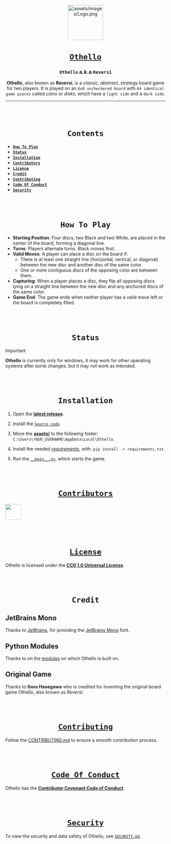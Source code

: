<div align="center">

[<img src="https://github.com/a-tesseract/Othello/blob/main/assets/icons/Logo.png" alt="assets/images/Logo.png" width=110>](https://github.com/a-tesseract/Othello "Othello on GitHub")

# [**`Othello`**](https://github.com/a-tesseract/Othello "Othello on GitHub")

### **`Othello` a.k.a `Reversi`**
**Othello**, also known as **Reversi**, is a _classic_, _abstract_, _strategy_ board game for two players.
It is played on an `8x8 uncheckered board` with `64 identical game pieces` called _coins_ or _disks_, which have a `light side` and a `dark side`.

---

<br><br>

# **`Contents`**
</div>

* [**`How To Play`**](https://github.com/a-tesseract/Othello?tab=readme-ov-file#how-to-play)
* [**`Status`**](https://github.com/a-tesseract/Othello?tab=readme-ov-file#status)
* [**`Installation`**](https://github.com/a-tesseract/Othello?tab=readme-ov-file#installation)
* [**`Contributors`**](https://github.com/a-tesseract/Othello?tab=readme-ov-file#contributors)
* [**`License`**](https://github.com/a-tesseract/Othello?tab=readme-ov-file#license)
* [**`Credit`**](https://github.com/a-tesseract/Othello?tab=readme-ov-file#credit)
* [**`Contributing`**](https://github.com/a-tesseract/Othello?tab=readme-ov-file#contributing)
* [**`Code Of Conduct`**](https://github.com/a-tesseract/Othello?tab=readme-ov-file#code-of-conduct)
* [**`Security`**](https://github.com/a-tesseract/Othello?tab=readme-ov-file#security)

<br><br>
<div align="center">

# **`How To Play`**

</div>

- **Starting Position**: Four discs, two Black and two White, are placed in the center of the board, forming a diagonal line.
- **Turns**: Players alternate turns. Black moves first.
- **Valid Moves**: A player can place a disc on the board if:
  - There is at least one straight line (horizontal, vertical, or diagonal) between the new disc and another disc of the same color.
  - One or more contiguous discs of the opposing color are between them.
- **Capturing**: When a player places a disc, they flip all opposing discs lying on a straight line between the new disc and any anchored discs of the same color.
- **Game End**: The game ends when neither player has a valid move left or the board is completely filled.

<br><br>
<div align="center">

# **`Status`**
</div>

> [!IMPORTANT]
> **Othello** is currently only for windows, it may work for other operating systems after some changes, but it may not work as intended.

<br><br>
<div align="center">

# **`Installation`**

</div>

1. Open the [**latest release**](https://github.com/a-tesseract/Othello/releases/tag/v1.0.2 "v1.0.1").

2. Install the [`Source code`](https://github.com/a-tesseract/Othello/archive/refs/tags/v1.0.2.zip "Source Code installation"). 

3. Move the [**assets/**](https://github.com/a-tesseract/Othello/tree/v1.0.2/assets) to the following folder: 
`C:\Users\YOUR_USERNAME\AppData\Local\Othello`.

4. Install the needed [*requirements*](https://github.com/a-tesseract/Othello/blob/v1.0.2/requirements.txt "requirements.txt"), with: `pip install -r requirements.txt`.

5. Run the [`__main__.py`](https://github.com/a-tesseract/Othello/blob/v1.0.2/__main__.py "__main__.py"), which starts the game.

<br><br>
<div align="center">

# [**`Contributors`**](https://github.com/a-tesseract/Othello/graphs/contributors "Othello Contributors")

</div>

<a href="https://github.com/a-tesseract/Othello/graphs/contributors">
  <img src="https://contrib.rocks/image?repo=a-tesseract/Othello" height=50>
</a>

<br><br>
<div align="center">

# [**`License`**](https://creativecommons.org/publicdomain/zero/1.0/legalcode.en "CC0 1.0 Universal Website")

</div>

Othello is licensed under the [**CC0 1.0 Universal License**](https://github.com/a-tesseract/Othello/blob/main/LICENSE.md "License for Othello").

<br><br>
<div align="center">

# **`Credit`**

</div>

## JetBrains Mono
Thanks to [JetBrains](https://github.com/JetBrains "JetBrains on GitHub"), for providing the [JetBrains Mono](https://github.com/JetBrains/JetBrainsMono) font.

## Python Modules
Thanks to on the [modules](https://github.com/a-tesseract/Othello/blob/main/requirements.txt) on which Othello is built on.

## Original Game
Thanks to **Goro Hasegawa** who is credited for inventing the original board game Othello, also known as *Reversi*.

<br><br>
<div align="center">

# [**`Contributing`**](https://github.com/a-tesseract/Othello/blob/main/.github/CONTRIBUTING.md "Contributing on Othello")

</div>

Follow the [CONTRIBUTING.md](https://github.com/a-tesseract/Othello/blob/main/.github/CONTRIBUTING.md "Contributing for Othello") to ensure a smooth contribution process.

<br><br>
<div align="center">

# [**`Code Of Conduct`**](https://www.contributor-covenant.org/ "Contributor Covenant Website")

</div>

Othello has the [**Contributor Covenant Code of Conduct**](https://github.com/a-tesseract/Othello/blob/main/.github/CODE_OF_CONDUCT.md "Code Of Conduct for Othello").

<br><br>
<div align="center">

# [**`Security`**](https://github.com/a-tesseract/Othello/blob/main/.github/SECURITY.md "Security on Othello")

</div>

To view the security and data safety of Othello, see [`SECURITY.md`](https://github.com/a-tesseract/Othello/blob/main/.github/SECURITY.md "Security on Othello").